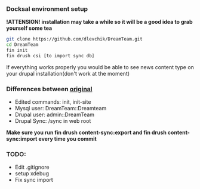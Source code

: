 ### Docksal environment setup

**!ATTENSION! installation may take a while so it will be a good idea to grab yourself some tea**
 
```bash
git clone https://github.com/dlevchik/DreamTeam.git
cd DreamTeam
fin init
fin drush csi [to import sync db]
```

If everything works properly you would be able to see news content type on your drupal installation(don't work at the moment)

### Differences between [original](https://github.com/docksal/boilerplate-drupal9-composer) 
- Edited commands: init, init-site
- Mysql user: DreamTeam::Dreamteam
- Drupal user: admin::DreamTeam
- Drupal Sync: /sync in web root

**Make sure you run fin drush content-sync:export and fin drush content-sync:import every time you commit**


### TODO:
- Edit .gitignore
- setup xdebug
- Fix sync import
